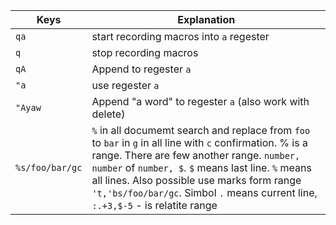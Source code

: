 Keys | Explanation
--- | ---
`qa` | start recording macros into `a` regester
`q` | stop recording macros
`qA` | Append to regester `a` 
`"a` | use regester `a`
`"Ayaw` | Append "a word" to regester `a` (also work with delete)
`%s/foo/bar/gc` | `%` in all documemt search and replace from `foo` to `bar` in `g` in all line with `c` confirmation. % is a range. There are few another range. `number, number` of `number, $`. `$` means last line. `%` means all lines. Also possible use marks form range `'t,'bs/foo/bar/gc`. Simbol `.` means current line, `:.+3,$-5` - is relatite range
